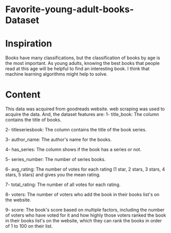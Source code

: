 # Favorite-young-adult-books-Dataset
# Inspiration
Books have many classifications, but the classification of books by age is the most important. As young adults, knowing the best books that people read at this age will be helpful to find an interesting book. I think that machine learning algorithms might help to solve.

# Content
This data was acquired from goodreads website. web scraping was used to acquire the data. And, the dataset features are:
1- title_book: The column contains the title of books.

2- titleseriesbook: The column contains the title of the book series.

3- author_name: The author's name for the books.

4- has_series: The column shows if the book has a series or not.

5- series_number: The number of series books.

6- avg_rating: The number of votes for each rating (1 star, 2 stars, 3 stars, 4 stars, 5 stars) and gives you the mean rating.

7- total_rating: The number of all votes for each rating.

8- voters: The number of voters who add the book in their books list's on the website.

9- score: The book's score based on multiple factors, including the number of voters who have voted for it and how highly those voters ranked the book in their books list's on the website, which they can rank the books in order of 1 to 100 on their list.
